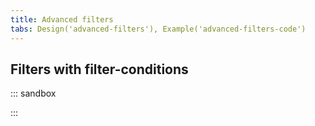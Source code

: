 ```yaml
---
title: Advanced filters
tabs: Design('advanced-filters'), Example('advanced-filters-code')
---
```


## Filters with filter-conditions

::: sandbox

<script lang="tsx">
  export Demo from './examples/filters-with-filter-conditions.tsx'; 
</script>

:::
